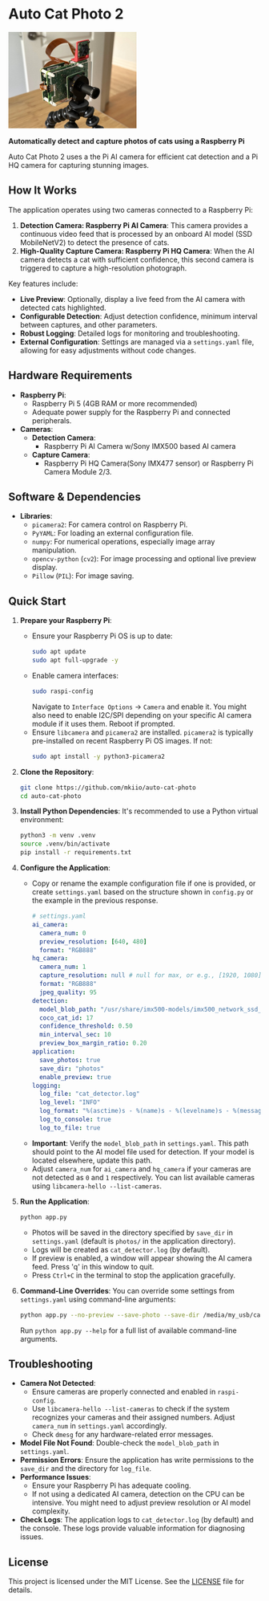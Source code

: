 # Auto Cat Photo 2

<img alt="Raspberry Pi with Pi AI and Pi HQ Camera on a tripod" src="https://github.com/mkiio/auto-cat-photo/blob/main/autocampi.jpeg" width="256" />


**Automatically detect and capture photos of cats using a Raspberry Pi**

Auto Cat Photo 2 uses a the Pi AI camera for efficient cat detection and a Pi HQ camera for capturing stunning images. 

## How It Works

The application operates using two cameras connected to a Raspberry Pi:

1.  **Detection Camera: Raspberry Pi AI Camera**: This camera provides a continuous video feed that is processed by an onboard AI model (SSD MobileNetV2) to detect the presence of cats.
2.  **High-Quality Capture Camera: Raspberry Pi HQ Camera**: When the AI camera detects a cat with sufficient confidence, this second camera is triggered to capture a high-resolution photograph.

Key features include:
* **Live Preview**: Optionally, display a live feed from the AI camera with detected cats highlighted.
* **Configurable Detection**: Adjust detection confidence, minimum interval between captures, and other parameters.
* **Robust Logging**: Detailed logs for monitoring and troubleshooting.
* **External Configuration**: Settings are managed via a `settings.yaml` file, allowing for easy adjustments without code changes.

## Hardware Requirements

* **Raspberry Pi**:
    * Raspberry Pi 5 (4GB RAM or more recommended) 
    * Adequate power supply for the Raspberry Pi and connected peripherals.
* **Cameras**:
    * **Detection Camera**:
        *  Raspberry Pi AI Camera w/Sony IMX500 based AI camera 
    * **Capture Camera**:
        * Raspberry Pi HQ Camera(Sony IMX477 sensor) or Raspberry Pi Camera Module 2/3.

## Software & Dependencies

* **Libraries**:
    * `picamera2`: For camera control on Raspberry Pi.
    * `PyYAML`: For loading an external configuration file.
    * `numpy`: For numerical operations, especially image array manipulation.
    * `opencv-python` (`cv2`): For image processing and optional live preview display.
    * `Pillow` (`PIL`): For image saving.

## Quick Start

1.  **Prepare your Raspberry Pi**:
    * Ensure your Raspberry Pi OS is up to date:
        ```bash
        sudo apt update
        sudo apt full-upgrade -y
        ```
    * Enable camera interfaces:
        ```bash
        sudo raspi-config
        ```
        Navigate to `Interface Options` -> `Camera` and enable it. You might also need to enable I2C/SPI depending on your specific AI camera module if it uses them. Reboot if prompted.
    * Ensure `libcamera` and `picamera2` are installed. `picamera2` is typically pre-installed on recent Raspberry Pi OS images. If not:
        ```bash
        sudo apt install -y python3-picamera2
        ```

2.  **Clone the Repository**:
    ```bash
    git clone https://github.com/mkiio/auto-cat-photo
    cd auto-cat-photo
    ```

3.  **Install Python Dependencies**:
    It's recommended to use a Python virtual environment:
    ```bash
    python3 -m venv .venv
    source .venv/bin/activate
    pip install -r requirements.txt
    ```

4.  **Configure the Application**:
    * Copy or rename the example configuration file if one is provided, or create `settings.yaml` based on the structure shown in `config.py` or the example in the previous response.
        ```yaml
        # settings.yaml
        ai_camera:
          camera_num: 0
          preview_resolution: [640, 480]
          format: "RGB888"
        hq_camera:
          camera_num: 1
          capture_resolution: null # null for max, or e.g., [1920, 1080]
          format: "RGB888"
          jpeg_quality: 95
        detection:
          model_blob_path: "/usr/share/imx500-models/imx500_network_ssd_mobilenetv2_fpnlite_320x320_pp.rpk" # Adjust if your model is elsewhere or different
          coco_cat_id: 17
          confidence_threshold: 0.50
          min_interval_sec: 10
          preview_box_margin_ratio: 0.20
        application:
          save_photos: true
          save_dir: "photos"
          enable_preview: true
        logging:
          log_file: "cat_detector.log"
          log_level: "INFO"
          log_format: "%(asctime)s - %(name)s - %(levelname)s - %(message)s"
          log_to_console: true
          log_to_file: true
        ```
    * **Important**: Verify the `model_blob_path` in `settings.yaml`. This path should point to the AI model file used for detection. If your model is located elsewhere, update this path.
    * Adjust `camera_num` for `ai_camera` and `hq_camera` if your cameras are not detected as `0` and `1` respectively. You can list available cameras using `libcamera-hello --list-cameras`.

5.  **Run the Application**:

    ```bash
    python app.py
    ```
    * Photos will be saved in the directory specified by `save_dir` in `settings.yaml` (default is `photos/` in the application directory).
    * Logs will be created as `cat_detector.log` (by default).
    * If preview is enabled, a window will appear showing the AI camera feed. Press 'q' in this window to quit.
    * Press `Ctrl+C` in the terminal to stop the application gracefully.

6.  **Command-Line Overrides**:
    You can override some settings from `settings.yaml` using command-line arguments:
    ```bash
    python app.py --no-preview --save-photo --save-dir /media/my_usb/cat_captures --conf-threshold 0.60
    ```
    Run `python app.py --help` for a full list of available command-line arguments.

## Troubleshooting

* **Camera Not Detected**:
    * Ensure cameras are properly connected and enabled in `raspi-config`.
    * Use `libcamera-hello --list-cameras` to check if the system recognizes your cameras and their assigned numbers. Adjust `camera_num` in `settings.yaml` accordingly.
    * Check `dmesg` for any hardware-related error messages.
* **Model File Not Found**: Double-check the `model_blob_path` in `settings.yaml`.
* **Permission Errors**: Ensure the application has write permissions to the `save_dir` and the directory for `log_file`.
* **Performance Issues**:
    * Ensure your Raspberry Pi has adequate cooling.
    * If not using a dedicated AI camera, detection on the CPU can be intensive. You might need to adjust preview resolution or AI model complexity.
* **Check Logs**: The application logs to `cat_detector.log` (by default) and the console. These logs provide valuable information for diagnosing issues.

## License

This project is licensed under the MIT License. See the [LICENSE](LICENSE) file for details.
